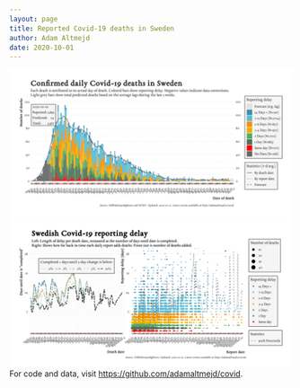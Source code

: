 ```yaml
---
layout: page
title: Reported Covid-19 deaths in Sweden
author: Adam Altmejd
date: 2020-10-01
---
```


![Graph of Swedish Covid-19 deaths with reporting delay.](deaths_lag_sweden_2020-10-01.png "Swedish Covid-19 deaths.")
![Graph of Swedish Covid-19 reporting delay in daily deaths.](lag_trend_sweden_2020-10-01.png "Trend in Swedish Covid-19 mortality reporting delay.")
For code and data, visit <https://github.com/adamaltmejd/covid>.
